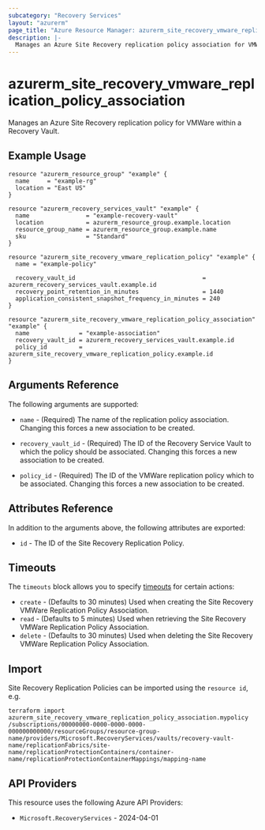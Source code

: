 ```yaml
---
subcategory: "Recovery Services"
layout: "azurerm"
page_title: "Azure Resource Manager: azurerm_site_recovery_vmware_replication_policy_association"
description: |-
  Manages an Azure Site Recovery replication policy association for VMWare on Azure.
---
```


# azurerm_site_recovery_vmware_replication_policy_association

Manages an Azure Site Recovery replication policy for VMWare within a Recovery Vault.

## Example Usage

```hcl
resource "azurerm_resource_group" "example" {
  name     = "example-rg"
  location = "East US"
}

resource "azurerm_recovery_services_vault" "example" {
  name                = "example-recovery-vault"
  location            = azurerm_resource_group.example.location
  resource_group_name = azurerm_resource_group.example.name
  sku                 = "Standard"
}

resource "azurerm_site_recovery_vmware_replication_policy" "example" {
  name = "example-policy"

  recovery_vault_id                                    = azurerm_recovery_services_vault.example.id
  recovery_point_retention_in_minutes                  = 1440
  application_consistent_snapshot_frequency_in_minutes = 240
}

resource "azurerm_site_recovery_vmware_replication_policy_association" "example" {
  name              = "example-association"
  recovery_vault_id = azurerm_recovery_services_vault.example.id
  policy_id         = azurerm_site_recovery_vmware_replication_policy.example.id
}
```

## Arguments Reference

The following arguments are supported:

* `name` - (Required) The name of the replication policy association. Changing this forces a new association to be created.

* `recovery_vault_id` - (Required) The ID of the Recovery Service Vault to which the policy should be associated.
  Changing this forces a new association to be created.

* `policy_id` - (Required) The ID of the VMWare replication policy which to be associated. Changing this forces a new association to be created.

## Attributes Reference

In addition to the arguments above, the following attributes are exported:

* `id` - The ID of the Site Recovery Replication Policy.

## Timeouts

The `timeouts` block allows you to
specify [timeouts](https://developer.hashicorp.com/terraform/language/resources/configure#define-operation-timeouts) for certain actions:

* `create` - (Defaults to 30 minutes) Used when creating the Site Recovery VMWare Replication Policy Association.
* `read` - (Defaults to 5 minutes) Used when retrieving the Site Recovery VMWare Replication Policy Association.
* `delete` - (Defaults to 30 minutes) Used when deleting the Site Recovery VMWare Replication Policy Association.

## Import

Site Recovery Replication Policies can be imported using the `resource id`, e.g.

```shell
terraform import azurerm_site_recovery_vmware_replication_policy_association.mypolicy /subscriptions/00000000-0000-0000-0000-000000000000/resourceGroups/resource-group-name/providers/Microsoft.RecoveryServices/vaults/recovery-vault-name/replicationFabrics/site-name/replicationProtectionContainers/container-name/replicationProtectionContainerMappings/mapping-name
```

## API Providers
<!-- This section is generated, changes will be overwritten -->
This resource uses the following Azure API Providers:

* `Microsoft.RecoveryServices` - 2024-04-01
